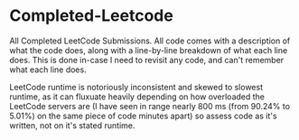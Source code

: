 # Completed-Leetcode
All Completed LeetCode Submissions. All code comes with a description of what the code does, along with a line-by-line breakdown of what each line does. This is done in-case I need to revisit any code, and can't remember what each line does.

LeetCode runtime is notoriously inconsistent and skewed to slowest runtime, as it can fluxuate heavily depending on how overloaded the LeetCode servers are (I have seen in range nearly 800 ms (from 90.24% to 5.01%) on the same piece of code minutes apart) so assess code as it's written, not on it's stated runtime. 
